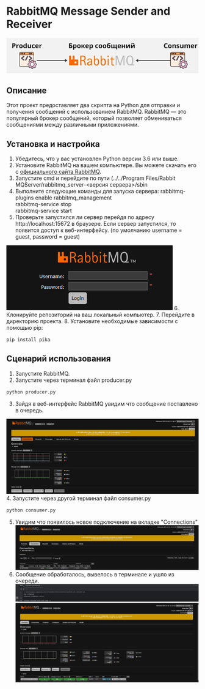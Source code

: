 # RabbitMQ Message Sender and Receiver

![Project Image](Logo.png)

## Описание

Этот проект предоставляет два скрипта на Python для отправки и получения сообщений с использованием RabbitMQ. RabbitMQ — это популярный брокер сообщений, который позволяет обмениваться сообщениями между различными приложениями.

## Установка и настройка
1. Убедитесь, что у вас установлен Python версии 3.6 или выше.
2. Установите RabbitMQ на вашем компьютере. Вы можете скачать его с [официального сайта RabbitMQ](https://www.rabbitmq.com/download.html).
3. Запустите cmd и перейдите по пути (../../Program Files/Rabbit MQServer/rabbitmq_server-<версия сервера>/sbin
4. Выполните следующие команды для запуска сервера:
rabbitmq-plugins enable rabbitmq_management  
rabbitmq-service stop  
rabbitmq-service start  
5. Проверьте запустился ли сервер перейдя по адресу http://localhost:15672 в браузере. Если сервер запустился, то 
появится доступ к веб-интерфейсу. (по умолчанию username = guest, password = guest)

![img.png](Login.png)
6. Клонируйте репозиторий на ваш локальный компьютер.
7. Перейдите в директорию проекта.
8. Установите необходимые зависимости с помощью pip:
```bash
pip install pika
```

## Сценарий использования
1. Запустите RabbitMQ.
2. Запустите через терминал файл producer.py
```bash
python producer.py
```
3. Зайдя в веб-интерфейс RabbitMQ увидим что сообщение поставлено в очередь.

![img_1.png](Queue.png)
4. Запустите через другой терминал файл consumer.py
```bash
python consumer.py
```
5. Увидим что появилось новое подключение на вкладке "Connections" 
![Connections.png](Connections.png)
6. Сообщение обработалось, вывелось в терминале и ушло из очереди.
![img_4.png](Terminal.png)
![NoQueue.png](NoQueue.png)